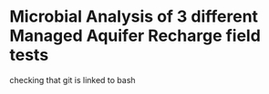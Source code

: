 # Microbial Analysis of 3 different Managed Aquifer Recharge field tests
checking that git is linked to bash

